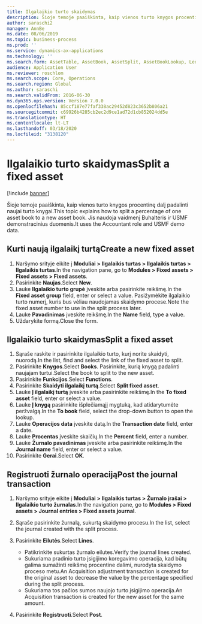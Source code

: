 ```yaml
---
title: Ilgalaikio turto skaidymas
description: Šioje temoje paaiškinta, kaip vienos turto knygos procentinę dalį padalinti naujai turto knygai.
author: saraschi2
manager: AnnBe
ms.date: 08/06/2019
ms.topic: business-process
ms.prod: ''
ms.service: dynamics-ax-applications
ms.technology: ''
ms.search.form: AssetTable, AssetBook, AssetSplit, AssetBookLookup, LedgerJournalTable, LedgerJournalTransAsset
audience: Application User
ms.reviewer: roschlom
ms.search.scope: Core, Operations
ms.search.region: Global
ms.author: saraschi
ms.search.validFrom: 2016-06-30
ms.dyn365.ops.version: Version 7.0.0
ms.openlocfilehash: 85ccf187e77faf338ac29452d823c3652b806a21
ms.sourcegitcommit: c69926b4285cb2ec2d9ce1ad72d1cb852024dd5e
ms.translationtype: HT
ms.contentlocale: lt-LT
ms.lasthandoff: 03/18/2020
ms.locfileid: "3138120"
---
```

# <a name="split-a-fixed-asset"></a><span data-ttu-id="02910-103">Ilgalaikio turto skaidymas</span><span class="sxs-lookup"><span data-stu-id="02910-103">Split a fixed asset</span></span>

[!include [banner](../../includes/banner.md)]

<span data-ttu-id="02910-104">Šioje temoje paaiškinta, kaip vienos turto knygos procentinę dalį padalinti naujai turto knygai.</span><span class="sxs-lookup"><span data-stu-id="02910-104">This topic explains how to split a percentage of one asset book to a new asset book.</span></span> <span data-ttu-id="02910-105">Jis naudoja vaidmenį Buhalteris ir USMF demonstracinius duomenis.</span><span class="sxs-lookup"><span data-stu-id="02910-105">It uses the Accountant role and USMF demo data.</span></span>


## <a name="create-a-new-fixed-asset"></a><span data-ttu-id="02910-106">Kurti naują ilgalaikį turtą</span><span class="sxs-lookup"><span data-stu-id="02910-106">Create a new fixed asset</span></span>
1. <span data-ttu-id="02910-107">Naršymo srityje eikite į **Moduliai > Ilgalaikis turtas > Ilgalaikis turtas > Ilgalaikis turtas**.</span><span class="sxs-lookup"><span data-stu-id="02910-107">In the navigation pane, go to **Modules > Fixed assets > Fixed assets > Fixed assets**.</span></span>
2. <span data-ttu-id="02910-108">Pasirinkite **Naujas**.</span><span class="sxs-lookup"><span data-stu-id="02910-108">Select **New**.</span></span>
3. <span data-ttu-id="02910-109">Lauke **Ilgalaikio turto grupė** įveskite arba pasirinkite reikšmę.</span><span class="sxs-lookup"><span data-stu-id="02910-109">In the **Fixed asset group** field, enter or select a value.</span></span> <span data-ttu-id="02910-110">Pasižymėkite ilgalaikio turto numerį, kuris bus vėliau naudojamas skaidymo procese.</span><span class="sxs-lookup"><span data-stu-id="02910-110">Note the fixed asset number to use in the split process later.</span></span>  
4. <span data-ttu-id="02910-111">Lauke **Pavadinimas** įveskite reikšmę.</span><span class="sxs-lookup"><span data-stu-id="02910-111">In the **Name** field, type a value.</span></span>
5. <span data-ttu-id="02910-112">Uždarykite formą.</span><span class="sxs-lookup"><span data-stu-id="02910-112">Close the form.</span></span>

## <a name="split-a-fixed-asset"></a><span data-ttu-id="02910-113">Ilgalaikio turto skaidymas</span><span class="sxs-lookup"><span data-stu-id="02910-113">Split a fixed asset</span></span>
1. <span data-ttu-id="02910-114">Sąraše raskite ir pasirinkite ilgalaikio turto, kurį norite skaidyti, nuorodą.</span><span class="sxs-lookup"><span data-stu-id="02910-114">In the list, find and select the link of the fixed asset to split.</span></span>
2. <span data-ttu-id="02910-115">Pasirinkite **Knygos**.</span><span class="sxs-lookup"><span data-stu-id="02910-115">Select **Books**.</span></span> <span data-ttu-id="02910-116">Pasirinkite, kurią knygą padalinti naujajam turtui.</span><span class="sxs-lookup"><span data-stu-id="02910-116">Select the book to split to the new asset.</span></span>  
3. <span data-ttu-id="02910-117">Pasirinkite **Funkcijos**.</span><span class="sxs-lookup"><span data-stu-id="02910-117">Select **Functions**.</span></span>
4. <span data-ttu-id="02910-118">Pasirinkite **Skaidyti ilgalaikį turtą**.</span><span class="sxs-lookup"><span data-stu-id="02910-118">Select **Split fixed asset**.</span></span>
5. <span data-ttu-id="02910-119">Lauke **Į ilgalaikį turtą** įveskite arba pasirinkite reikšmę.</span><span class="sxs-lookup"><span data-stu-id="02910-119">In the **To fixed asset** field, enter or select a value.</span></span>
6. <span data-ttu-id="02910-120">Lauke **Į knygą** pasirinkite išplečiamąjį mygtuką, kad atidarytumėte peržvalgą.</span><span class="sxs-lookup"><span data-stu-id="02910-120">In the **To book** field, select the drop-down button to open the lookup.</span></span>
7. <span data-ttu-id="02910-121">Lauke **Operacijos data** įveskite datą.</span><span class="sxs-lookup"><span data-stu-id="02910-121">In the **Transaction date** field, enter a date.</span></span>
8. <span data-ttu-id="02910-122">Lauke **Procentas** įveskite skaičių.</span><span class="sxs-lookup"><span data-stu-id="02910-122">In the **Percent** field, enter a number.</span></span>
9. <span data-ttu-id="02910-123">Lauke **Žurnalo pavadinimas** įveskite arba pasirinkite reikšmę.</span><span class="sxs-lookup"><span data-stu-id="02910-123">In the **Journal name** field, enter or select a value.</span></span>
10. <span data-ttu-id="02910-124">Pasirinkite **Gerai**.</span><span class="sxs-lookup"><span data-stu-id="02910-124">Select **OK**.</span></span>

## <a name="post-the-journal-transaction"></a><span data-ttu-id="02910-125">Registruoti žurnalo operaciją</span><span class="sxs-lookup"><span data-stu-id="02910-125">Post the journal transaction</span></span>
1. <span data-ttu-id="02910-126">Naršymo srityje eikite į **Moduliai > Ilgalaikis turtas > Žurnalo įrašai > Ilgalaikio turto žurnalas**.</span><span class="sxs-lookup"><span data-stu-id="02910-126">In the navigation pane, go to **Modules > Fixed assets > Journal entries > Fixed assets journal**.</span></span>
2. <span data-ttu-id="02910-127">Sąraše pasirinkite žurnalą, sukurtą skaidymo procesu.</span><span class="sxs-lookup"><span data-stu-id="02910-127">In the list, select the journal created with the split process.</span></span>
3. <span data-ttu-id="02910-128">Pasirinkite **Eilutės**.</span><span class="sxs-lookup"><span data-stu-id="02910-128">Select **Lines**.</span></span>

    - <span data-ttu-id="02910-129">Patikrinkite sukurtas žurnalo eilutes.</span><span class="sxs-lookup"><span data-stu-id="02910-129">Verify the journal lines created.</span></span>  
    - <span data-ttu-id="02910-130">Sukuriama pradinio turto įsigijimo koregavimo operacija, kad būtų galima sumažinti reikšmę procentine dalimi, nurodyta skaidymo proceso metu.</span><span class="sxs-lookup"><span data-stu-id="02910-130">An Acquisition adjustment transaction is created for the original asset to decrease the value by the percentage specified during the split process.</span></span>  
    - <span data-ttu-id="02910-131">Sukuriama tos pačios sumos naujojo turto įsigijimo operacija.</span><span class="sxs-lookup"><span data-stu-id="02910-131">An Acquisition transaction is created for the new asset for the same amount.</span></span>  

4. <span data-ttu-id="02910-132">Pasirinkite **Registruoti**.</span><span class="sxs-lookup"><span data-stu-id="02910-132">Select **Post**.</span></span>

